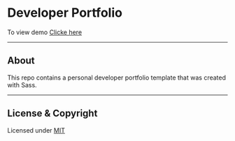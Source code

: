 # Developer Portfolio

To view demo [Clicke here](https://vk0808.github.io/portfolio-sass/dist)

---

## About 
This repo contains a personal developer portfolio template that was created with Sass.

---

## License & Copyright
Licensed under [MIT](LICENSE)